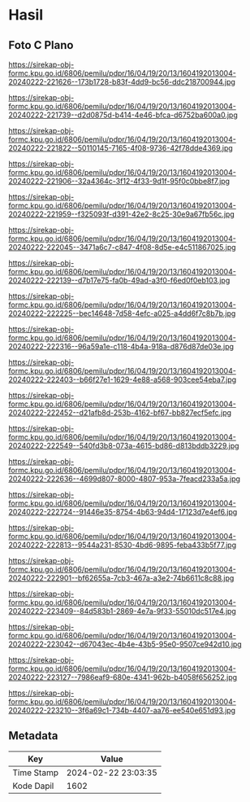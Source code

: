 # Hasil

## Foto C Plano

https://sirekap-obj-formc.kpu.go.id/6806/pemilu/pdpr/16/04/19/20/13/1604192013004-20240222-221626--173b1728-b83f-4dd9-bc56-ddc218700944.jpg

https://sirekap-obj-formc.kpu.go.id/6806/pemilu/pdpr/16/04/19/20/13/1604192013004-20240222-221739--d2d0875d-b414-4e46-bfca-d6752ba600a0.jpg

https://sirekap-obj-formc.kpu.go.id/6806/pemilu/pdpr/16/04/19/20/13/1604192013004-20240222-221822--50110145-7165-4f08-9736-42f78dde4369.jpg

https://sirekap-obj-formc.kpu.go.id/6806/pemilu/pdpr/16/04/19/20/13/1604192013004-20240222-221906--32a4364c-3f12-4f33-9d1f-95f0c0bbe8f7.jpg

https://sirekap-obj-formc.kpu.go.id/6806/pemilu/pdpr/16/04/19/20/13/1604192013004-20240222-221959--f325093f-d391-42e2-8c25-30e9a67fb56c.jpg

https://sirekap-obj-formc.kpu.go.id/6806/pemilu/pdpr/16/04/19/20/13/1604192013004-20240222-222045--3471a6c7-c847-4f08-8d5e-e4c511867025.jpg

https://sirekap-obj-formc.kpu.go.id/6806/pemilu/pdpr/16/04/19/20/13/1604192013004-20240222-222139--d7b17e75-fa0b-49ad-a3f0-f6ed0f0eb103.jpg

https://sirekap-obj-formc.kpu.go.id/6806/pemilu/pdpr/16/04/19/20/13/1604192013004-20240222-222225--bec14648-7d58-4efc-a025-a4dd6f7c8b7b.jpg

https://sirekap-obj-formc.kpu.go.id/6806/pemilu/pdpr/16/04/19/20/13/1604192013004-20240222-222316--96a59a1e-c118-4b4a-918a-d876d87de03e.jpg

https://sirekap-obj-formc.kpu.go.id/6806/pemilu/pdpr/16/04/19/20/13/1604192013004-20240222-222403--b66f27e1-1629-4e88-a568-903cee54eba7.jpg

https://sirekap-obj-formc.kpu.go.id/6806/pemilu/pdpr/16/04/19/20/13/1604192013004-20240222-222452--d21afb8d-253b-4162-bf67-bb827ecf5efc.jpg

https://sirekap-obj-formc.kpu.go.id/6806/pemilu/pdpr/16/04/19/20/13/1604192013004-20240222-222549--540fd3b8-073a-4615-bd86-d813bddb3229.jpg

https://sirekap-obj-formc.kpu.go.id/6806/pemilu/pdpr/16/04/19/20/13/1604192013004-20240222-222636--4699d807-8000-4807-953a-7feacd233a5a.jpg

https://sirekap-obj-formc.kpu.go.id/6806/pemilu/pdpr/16/04/19/20/13/1604192013004-20240222-222724--91446e35-8754-4b63-94d4-17123d7e4ef6.jpg

https://sirekap-obj-formc.kpu.go.id/6806/pemilu/pdpr/16/04/19/20/13/1604192013004-20240222-222813--9544a231-8530-4bd6-9895-feba433b5f77.jpg

https://sirekap-obj-formc.kpu.go.id/6806/pemilu/pdpr/16/04/19/20/13/1604192013004-20240222-222901--bf62655a-7cb3-467a-a3e2-74b6611c8c88.jpg

https://sirekap-obj-formc.kpu.go.id/6806/pemilu/pdpr/16/04/19/20/13/1604192013004-20240222-223409--84d583b1-2869-4e7a-9f33-55010dc517e4.jpg

https://sirekap-obj-formc.kpu.go.id/6806/pemilu/pdpr/16/04/19/20/13/1604192013004-20240222-223042--d67043ec-4b4e-43b5-95e0-9507ce942d10.jpg

https://sirekap-obj-formc.kpu.go.id/6806/pemilu/pdpr/16/04/19/20/13/1604192013004-20240222-223127--7986eaf9-680e-4341-962b-b4058f656252.jpg

https://sirekap-obj-formc.kpu.go.id/6806/pemilu/pdpr/16/04/19/20/13/1604192013004-20240222-223210--3f6a69c1-734b-4407-aa76-ee540e651d93.jpg


## Metadata

| Key        | Value               |
| ---------- | ------------------- |
| Time Stamp | 2024-02-22 23:03:35 |
| Kode Dapil | 1602                |



